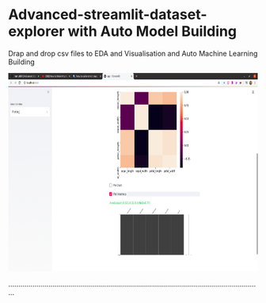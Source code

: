 # Advanced-streamlit-dataset-explorer with Auto Model Building
Drap and drop csv files to EDA and Visualisation and Auto Machine Learning Building

<img src="screenshot-2.png" height="400" width="800">

...............................................................................................................................
